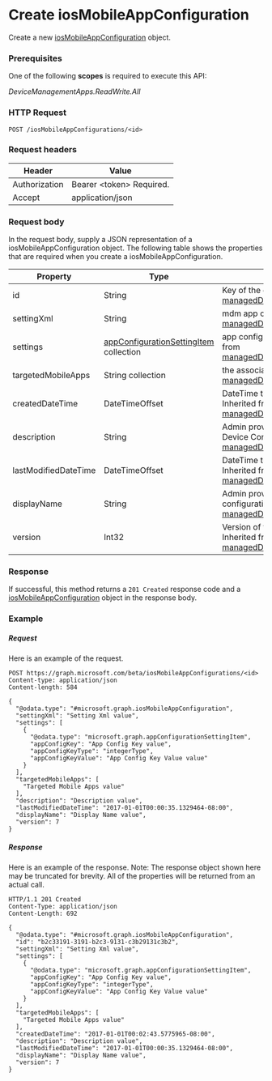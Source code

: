 ﻿# Create iosMobileAppConfiguration
Create a new [iosMobileAppConfiguration](../resources/intune_apps_iosMobileAppConfiguration.md) object.
### Prerequisites
One of the following **scopes** is required to execute this API:

*DeviceManagementApps.ReadWrite.All*
### HTTP Request
<!-- {
  "blockType": "ignored"
}
-->
```http
POST /iosMobileAppConfigurations/<id>
```

### Request headers
|Header|Value|
|---|---|
|Authorization|Bearer &lt;token&gt; Required.|
|Accept|application/json|

### Request body
In the request body, supply a JSON representation of a iosMobileAppConfiguration object.
The following table shows the properties that are required when you create a iosMobileAppConfiguration.

|Property|Type|Description|
|---|---|---|
|id|String|Key of the entity. Inherited from [managedDeviceMobileAppConfiguration](intune_apps_managedDeviceMobileAppConfiguration.md).|
|settingXml|String|mdm app configuration. Inherited from [managedDeviceMobileAppConfiguration](intune_apps_managedDeviceMobileAppConfiguration.md).|
|settings|[appConfigurationSettingItem](../resources/intune_apps_appConfigurationSettingItem.md) collection|app configuration setting items. Inherited from [managedDeviceMobileAppConfiguration](intune_apps_managedDeviceMobileAppConfiguration.md).|
|targetedMobileApps|String collection|the associated app. Inherited from [managedDeviceMobileAppConfiguration](intune_apps_managedDeviceMobileAppConfiguration.md).|
|createdDateTime|DateTimeOffset|DateTime the object was created. Inherited from [managedDeviceMobileAppConfiguration](intune_apps_managedDeviceMobileAppConfiguration.md).|
|description|String|Admin provided description of the Device Configuration. Inherited from [managedDeviceMobileAppConfiguration](intune_apps_managedDeviceMobileAppConfiguration.md).|
|lastModifiedDateTime|DateTimeOffset|DateTime the object was last modified. Inherited from [managedDeviceMobileAppConfiguration](intune_apps_managedDeviceMobileAppConfiguration.md).|
|displayName|String|Admin provided name of the device configuration. Inherited from [managedDeviceMobileAppConfiguration](intune_apps_managedDeviceMobileAppConfiguration.md).|
|version|Int32|Version of the device configuration. Inherited from [managedDeviceMobileAppConfiguration](intune_apps_managedDeviceMobileAppConfiguration.md).|



### Response
If successful, this method returns a `201 Created` response code and a [iosMobileAppConfiguration](../resources/intune_apps_iosMobileAppConfiguration.md) object in the response body.

### Example
##### Request
Here is an example of the request.
```http
POST https://graph.microsoft.com/beta/iosMobileAppConfigurations/<id>
Content-type: application/json
Content-length: 584

{
  "@odata.type": "#microsoft.graph.iosMobileAppConfiguration",
  "settingXml": "Setting Xml value",
  "settings": [
    {
      "@odata.type": "microsoft.graph.appConfigurationSettingItem",
      "appConfigKey": "App Config Key value",
      "appConfigKeyType": "integerType",
      "appConfigKeyValue": "App Config Key Value value"
    }
  ],
  "targetedMobileApps": [
    "Targeted Mobile Apps value"
  ],
  "description": "Description value",
  "lastModifiedDateTime": "2017-01-01T00:00:35.1329464-08:00",
  "displayName": "Display Name value",
  "version": 7
}
```

##### Response
Here is an example of the response. Note: The response object shown here may be truncated for brevity. All of the properties will be returned from an actual call.
```http
HTTP/1.1 201 Created
Content-Type: application/json
Content-Length: 692

{
  "@odata.type": "#microsoft.graph.iosMobileAppConfiguration",
  "id": "b2c33191-3191-b2c3-9131-c3b29131c3b2",
  "settingXml": "Setting Xml value",
  "settings": [
    {
      "@odata.type": "microsoft.graph.appConfigurationSettingItem",
      "appConfigKey": "App Config Key value",
      "appConfigKeyType": "integerType",
      "appConfigKeyValue": "App Config Key Value value"
    }
  ],
  "targetedMobileApps": [
    "Targeted Mobile Apps value"
  ],
  "createdDateTime": "2017-01-01T00:02:43.5775965-08:00",
  "description": "Description value",
  "lastModifiedDateTime": "2017-01-01T00:00:35.1329464-08:00",
  "displayName": "Display Name value",
  "version": 7
}
```



